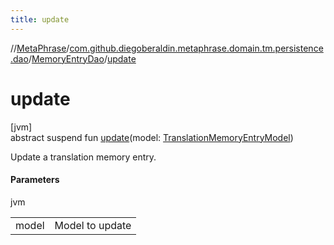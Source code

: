 ```yaml
---
title: update
---
```

//[MetaPhrase](../../../index.html)/[com.github.diegoberaldin.metaphrase.domain.tm.persistence.dao](../index.html)/[MemoryEntryDao](index.html)/[update](update.html)



# update



[jvm]\
abstract suspend fun [update](update.html)(model: [TranslationMemoryEntryModel](../../com.github.diegoberaldin.metaphrase.domain.tm.data/-translation-memory-entry-model/index.html))



Update a translation memory entry.



#### Parameters


jvm

| | |
|---|---|
| model | Model to update |




